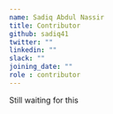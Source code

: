 ```yaml
---
name: Sadiq Abdul Nassir
title: Contributor
github: sadiq41
twitter: ""
linkedin: ""
slack: ""
joining_date: ""
role : contributor
---
```


Still waiting for this
